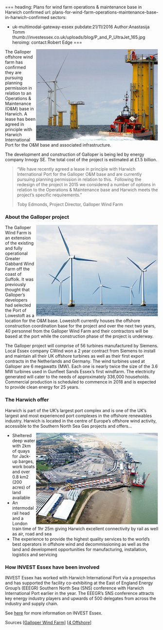 ===
heading: Plans for wind farm operations & maintenance base in Harwich confirmed
url: plans-for-wind-farm-operations-maintenance-base-in-harwich-confirmed
sectors:
  - uk-multimodal-gateway-essex 
pubdate:21/11/2016
Author:Anastasija Tomm
thumb://investessex.co.uk/uploads/blog/P_and_P_UltraJet_165.jpg
heroimg:
contact:Robert Edge
===
<p><img alt='Wind Turbines ' src='../uploads/blog/P_and_P_UltraJet_700.jpg' style='width: 400px; height: 300px; margin-left: 2px; margin-right: 2px; float: right;'/>The Galloper offshore wind farm has confirmed they are pursuing planning permission in relation to an Operations &amp; Maintenance (O&amp;M) base in Harwich. A lease has been agreed in principle with Harwich International Port for the O&amp;M base and associated infrastructure.</p><p>The development and construction of Galloper is being led by energy company Innogy SE. The total cost of the project is estimated at £1.5 billion.</p><blockquote><p>“We have recently agreed a lease in principle with Harwich International Port for the Galloper O&amp;M base and are currently pursuing planning permission in relation to this.  Following the redesign of the project in 2015 we considered a number of options in relation to the Operations &amp; Maintenance base and Harwich meets the project’s specific requirements.”</p><p>Toby Edmonds, Project Director, Galloper Wind Farm</p></blockquote><h3>About the Galloper project</h3><p><img alt='Wind Turbines' src='../uploads/blog/400.jpg' style='width: 400px; height: 300px; margin-left: 2px; margin-right: 2px; float: right;'/>The Galloper Wind Farm is an extension of the existing and fully operational Greater Gabbard Wind Farm off the coast of Suffolk. It was previously thought that Galloper’s developers had selected the Port of Lowestoft as a location for the O&amp;M base. Lowestoft currently houses the offshore construction coordination base for the project and over the next two years, 40 personnel from the Galloper Wind Farm and their contractors will be based at the port while the construction phase of the project is underway.</p><p>The Galloper project will comprise of 56 turbines manufactured by Siemens. Local Essex company CWind won a 2 year contract from Siemens to install and maintain all their UK offshore turbines as well as their first export contracts in the Netherlands and Germany. The wind turbines used at Galloper are 6 megawatts (MW). Each one is nearly twice the size of the 3.6 MW turbines used in Gunfleet Sands Essex’s first windfarm. The electricity generated will cater to the needs of approximately 336,000 households. Commercial production is scheduled to commence in 2018 and is expected to provide clean energy for 25 years.  </p><h3>The Harwich offer</h3><p>Harwich is part of the UK’s largest port complex and is one of the UK’s largest and most experienced port complexes in the offshore renewables industry. Harwich is located in the centre of Europe’s offshore wind activity, accessible to the Southern North Sea Gas projects and offers…</p><ul><li><img alt='Harwich Port' src='../uploads/blog/Harwich_Port_400.jpg' style='width: 400px; height: 300px; margin-left: 2px; margin-right: 2px; float: right;'/>Sheltered deep water with 2km of quays for Jack-up barges, work boats and over 0.8 km2 (200 acres) of land available</li><li>An intermodal rail head and a London train time of 1hr 25m giving Harwich excellent connectivity by rail as well as air, road and sea</li><li>The experience to provide the highest quality services to the world’s best operators in offshore wind and decommissioning as well as the land and development opportunities for manufacturing, installation, logistics and servicing</li></ul><h3>How INVEST Essex have been involved</h3><p>INVEST Essex has worked with Harwich International Port via a prospectus and has supported the facility co-exhibiting at the East of England Energy Group’s (EEEGR) Southern North Sea (SNS) conference with Harwich International Port earlier in the year. The EEEGR’s SNS conference attracts key energy industry players and upwards of 500 delegates from across the industry and supply chain.</p><p>See <a href='../index.html' target='_blank'>here</a> for more information on INVEST Essex.</p><p>Sources [<a href='http://www.galloperwindfarm.com/news/1753-gwfl-confirms-plans-for-operations-maintenance-base' target='_blank'>Galloper Wind Farm</a>] [<a href='http://www.4coffshore.com/windfarms/harwich-to-house-galloper-base-nid4782.html' target='_blank'>4 Offshore</a>]</p>